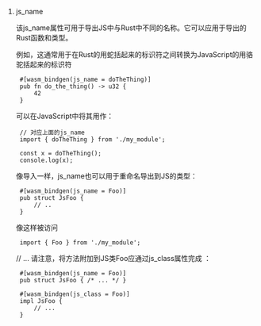 1. js_name

   该js_name属性可用于导出JS中与Rust中不同的名称。它可以应用于导出的Rust函数和类型。

   例如，这通常用于在Rust的用蛇括起来的标识符之间转换为JavaScript的用骆驼括起来的标识符

        #[wasm_bindgen(js_name = doTheThing)]
        pub fn do_the_thing() -> u32 {
            42
        }

   可以在JavaScript中将其用作：

        // 对应上面的js_name
        import { doTheThing } from './my_module';

        const x = doTheThing();
        console.log(x);
    像导入一样，js_name也可以用于重命名导出到JS的类型：



        #[wasm_bindgen(js_name = Foo)]
        pub struct JsFoo {
            // ..
        }
    像这样被访问


        import { Foo } from './my_module';

    // ...
    请注意，将方法附加到JS类Foo应通过js_class属性完成 ：



        #[wasm_bindgen(js_name = Foo)]
        pub struct JsFoo { /* ... */ }

        #[wasm_bindgen(js_class = Foo)]
        impl JsFoo {
            // ...
        }